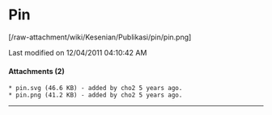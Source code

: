 # Pin
[/raw-attachment/wiki/Kesenian/Publikasi/pin/pin.png]

Last modified on 12/04/2011 04:10:42 AM

#### Attachments (2)
    * pin.svg​ (46.6 KB) - added by cho2 5 years ago.
    * pin.png​ (41.2 KB) - added by cho2 5 years ago.
 
---
 
